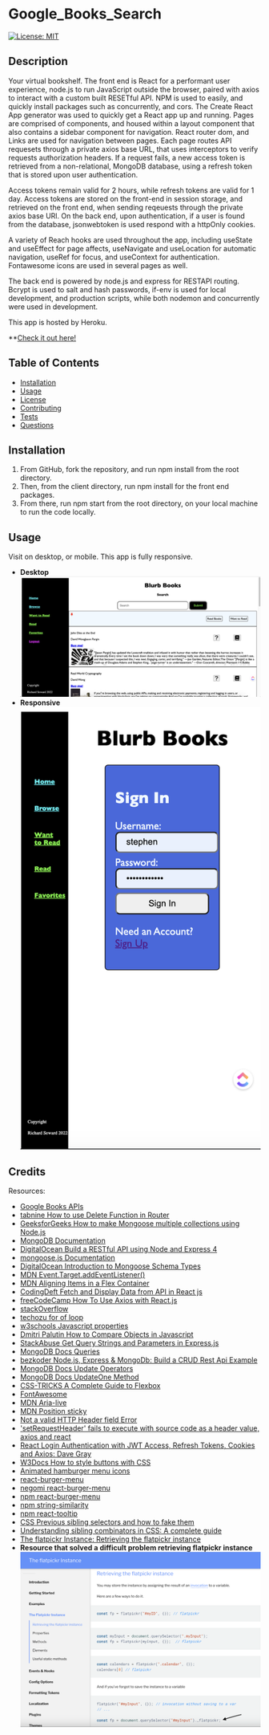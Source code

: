 # Google_Books_Search
[![License: MIT](https://img.shields.io/badge/License-MIT-yellow.svg)](https://opensource.org/licenses/MIT)

## Description
Your virtual bookshelf. The front end is React for a performant user experience, node.js to run JavaScript outside the browser, paired with axios to interact with a custom built RESETful API. NPM is used to easily, and quickly install packages such as concurrently, and cors. The Create React App generator was used to quickly get a React app up and running. Pages are comprised of components, and housed within a layout component that also contains a sidebar component for navigation. React router dom, and Links are used for navigation between pages. Each page routes API requesets through a private axios base URL, that uses interceptors to verify requests authorization headers. If a request fails, a new access token is retrieved from a non-relational, MongoDB database, using a refresh token that is stored upon user authentication.

Access tokens remain valid for 2 hours, while refresh tokens are valid for 1 day. Access tokens are stored on the front-end in session storage, and retrieved on the front end, when sending reqeuests through the private axios base URl. On the back end, upon authentication, if a user is found from the database, jsonwebtoken is used respond with a httpOnly cookies.

A variety of Reach hooks are used throughout the app, including useState and useEffect for page affects, useNavigate and useLocation for automatic navigation, useRef for focus, and useContext for authentication. Fontawesome icons are used in several pages as well.

The back end is powered by node.js and express for RESTAPI routing. Bcrypt is used to salt and hash passwords, if-env is used for local development, and production scripts, while both nodemon and concurrently were used in development.

This app is hosted by Heroku.

**[Check it out here!](https://blurb-books.herokuapp.com/)

## Table of Contents
* [Installation](#installation)
* [Usage](#usage)
* [License](#usage)
* [Contributing](#contributing)
* [Tests](#tests)
* [Questions](#questions)

## Installation
1. From GitHub, fork the repository, and run npm install from the root directory. 
2. Then, from the client directory, run npm install for the front end packages. 
3. From there, run npm start from the root directory, on your local machine to run the code locally.

## Usage
Visit on desktop, or mobile. This app is fully responsive.

* **Desktop**  
![Desktop](client/src/components/Images/google_books_search.png)
* **Responsive**  
![Mobile Friendly](client/src/components/Images/google_books_search_mobile.png)

## Credits
Resources:
* [Google Books APIs](https://developers.google.com/books/docs/v1/using)
* [tabnine How to use Delete Function in Router](https://www.tabnine.com/code/javascript/functions/express/Router/delete)
* [GeeksforGeeks How to make Mongoose multiple collections using Node.js](https://www.geeksforgeeks.org/how-to-make-mongoose-multiple-collections-using-node-js/)
* [MongoDB Documentation](https://docs.mongodb.com/manual/reference/method/db.createCollection/)
* [DigitalOcean Build a RESTful API using Node and Express 4](https://www.digitalocean.com/community/tutorials/build-a-restful-api-using-node-and-express-4)
* [mongoose.js Documentation](https://mongoosejs.com/)
* [DigitalOcean Introduction to Mongoose Schema Types](https://attacomsian.com/blog/mongoose-schema-types#arrays)
* [MDN Event.Target.addEventListener()](https://developer.mozilla.org/en-US/docs/Web/API/EventTarget/addEventListener)
* [MDN Aligning Items in a Flex Container](https://developer.mozilla.org/en-US/docs/Web/CSS/CSS_Flexible_Box_Layout/Aligning_Items_in_a_Flex_Container)
* [CodingDeft Fetch and Display Data from API in React js](https://www.codingdeft.com/posts/react-fetch-data-api/)
* [freeCodeCamp How To Use Axios with React.js](https://www.freecodecamp.org/news/how-to-use-axios-with-react/#how-to-make-a-put-request)
* [stackOverflow](https://stackoverflow.com/questions/55987953/how-do-i-update-states-onchange-in-an-array-of-object-in-react-hooks)
* [techozu for of loop](https://techozu.com/exit-foreach-loop-javascript/#:~:text=Officially%2C%20there%20is%20no%20proper,consider%20using%20a%20traditional%20loop.)
* [w3schools Javascript properties](https://www.w3schools.com/js/js_object_properties.asp)
* [Dmitri Palutin How to Compare Objects in Javascript](https://dmitripavlutin.com/how-to-compare-objects-in-javascript/)
* [StackAbuse Get Query Strings and Parameters in Express.js](https://stackabuse.com/get-query-strings-and-parameters-in-express-js/)
* [MongoDB Docs Queries](https://mongodb.github.io/node-mongodb-native/markdown-docs/queries.html)
* [bezkoder Node.js, Express & MongoDb: Build a CRUD Rest Api Example](https://www.bezkoder.com/node-express-mongodb-crud-rest-api/)
* [MongoDB Docs Update Operators](https://www.mongodb.com/docs/manual/reference/operator/update/#std-label-update-operators)
* [MongoDB Docs UpdateOne Method](https://www.mongodb.com/docs/manual/reference/method/db.collection.updateOne/#mongodb-method-db.collection.updateOne)
* [CSS-TRICKS A Complete Guide to Flexbox](https://css-tricks.com/snippets/css/a-guide-to-flexbox/)
* [FontAwesome](https://fontawesome.com/icons/thumbtack?s=solid)
* [MDN Aria-live](https://www.youtube.com/redirect?event=video_description&redir_token=QUFFLUhqa21naWFSbzh6UFVGVV9NMG5fR1VVZ2VHSGJYd3xBQ3Jtc0trU1JQUzg4cXRXRW9yUWNYSVBYN1lkYWRrRlFNWlhhMnZDWWIzUFBmMGpNR09QS203Z3lqUlkyZFhSc18zU09rN3JiVXlMaVJ0bElIMzdrcjBzbnZzVE9idm8xdGQ1N0xGLUVycUVJaE1OV25mLTlTcw&q=https%3A%2F%2Fdeveloper.mozilla.org%2Fen-US%2Fdocs%2FWeb%2FAccessibility%2FARIA%2FAttributes%2Faria-live&v=brcHK3P6ChQ)
* [MDN Position sticky](https://developer.mozilla.org/en-US/docs/Web/CSS/position)
* [Not a valid HTTP Header field Error](https://github.com/axios/axios/issues/5143)
* ['setRequestHeader' fails to execute with source code as a header value, axios and react](https://stackoverflow.com/questions/74166648/setrequestheader-fails-to-execute-with-source-code-as-a-header-value-axios-an/74308583#74308583)
* [React Login Authentication with JWT Access, Refresh Tokens, Cookies and Axios: Dave Gray](https://www.youtube.com/watch?v=nI8PYZNFtac&t=1979s)
* [W3Docs How to style buttons with CSS](https://www.w3docs.com/snippets/css/how-to-style-buttons-with-css.html)
* [Animated hamburger menu icons](https://hamburger-react.netlify.app/)
* [react-burger-menu](https://negomi.github.io/react-burger-menu/)
* [negomi react-burger-menu](https://github.com/negomi/react-burger-menu)
* [npm react-burger-menu](https://www.npmjs.com/package/react-burger-menu?activeTab=readme)
* [npm string-similarity](https://www.npmjs.com/package/string-similarity)
* [npm react-tooltip](https://www.npmjs.com/package/react-tooltip)
* [CSS Previous sibling selectors and how to fake them](https://medium.com/free-code-camp/how-to-make-the-impossible-possible-in-css-with-a-little-creativity-bd96bb42b29d)
* [Understanding sibling combinators in CSS: A complete guide](https://blog.logrocket.com/understanding-sibling-combinators-css/)
* [The flatpickr Instance: Retrieving the flatpickr instance](https://flatpickr.js.org/instance-methods-properties-elements/)
* **Resource that solved a difficult problem retrieving flatpickr instance**  
![Instance not saved to variable](client/src/components/Images/flatpickr.png)
